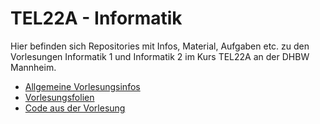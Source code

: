 # TEL22A - Informatik

Hier befinden sich Repositories mit Infos, Material, Aufgaben etc. zu den Vorlesungen
Informatik 1 und Informatik 2 im Kurs TEL22A an der DHBW Mannheim.

* [Allgemeine Vorlesungsinfos](https://github.com/TEL22A-Inf/inf1-infos)
* [Vorlesungsfolien](https://github.com/TEL22A-Inf/inf1-folien/tree/main/pdfs)
* [Code aus der Vorlesung](https://github.com/TEL22A-Inf/code_vorlesung)
